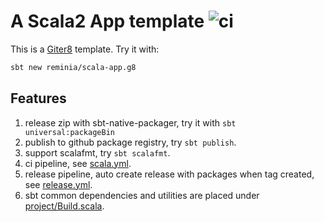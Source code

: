 # A Scala2 App template ![ci](https://github.com/reminia/scala-app.g8/actions/workflows/ci.yml/badge.svg)

This is a [Giter8](https://www.foundweekends.org/giter8/) template. Try it with:

```bash
sbt new reminia/scala-app.g8
```

## Features

1. release zip with sbt-native-packager, try it with `sbt universal:packageBin`
2. publish to github package registry, try `sbt publish`.
3. support scalafmt, try `sbt scalafmt`.
4. ci pipeline, see [scala.yml](src/main/g8/.github/workflows/scala.yml).
5. release pipeline, auto create release with packages when tag created, see [release.yml](src/main/g8/.github/workflows/release.yml).
6. sbt common dependencies and utilities are placed under [project/Build.scala](src/main/g8/project/Build.scala).
